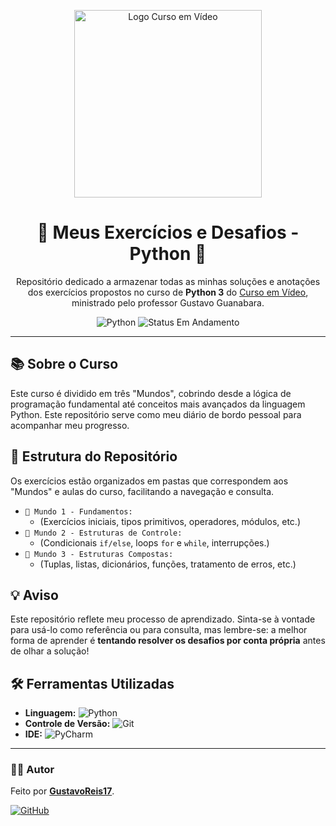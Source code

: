 <p align="center">
  <a href="https://www.cursoemvideo.com" target="_blank">
    <img src="https://www.cursoemvideo.com/wp-content/uploads/2019/08/cursoemvideo-logo.png" alt="Logo Curso em Vídeo" width="300"/>
  </a>
</p>

<h1 align="center">🐍 Meus Exercícios e Desafios - Python 🐍</h1>

<p align="center">
  Repositório dedicado a armazenar todas as minhas soluções e anotações dos exercícios propostos no curso de <strong>Python 3</strong> do <a href="https://www.cursoemvideo.com" target="_blank">Curso em Vídeo</a>, ministrado pelo professor Gustavo Guanabara.
</p>

<p align="center">
  <img src="https://img.shields.io/badge/Python-3776AB?style=for-the-badge&logo=python&logoColor=white" alt="Python"/>
  <img src="https://img.shields.io/badge/Status-Em_Andamento-yellow?style=for-the-badge" alt="Status Em Andamento"/>
</p>

---

## 📚 Sobre o Curso

Este curso é dividido em três "Mundos", cobrindo desde a lógica de programação fundamental até conceitos mais avançados da linguagem Python. Este repositório serve como meu diário de bordo pessoal para acompanhar meu progresso.

## 📂 Estrutura do Repositório

Os exercícios estão organizados em pastas que correspondem aos "Mundos" e aulas do curso, facilitando a navegação e consulta.

* `📁 Mundo 1 - Fundamentos:`
    * (Exercícios iniciais, tipos primitivos, operadores, módulos, etc.)
* `📁 Mundo 2 - Estruturas de Controle:`
    * (Condicionais `if/else`, loops `for` e `while`, interrupções.)
* `📁 Mundo 3 - Estruturas Compostas:`
    * (Tuplas, listas, dicionários, funções, tratamento de erros, etc.)

## 💡 Aviso

Este repositório reflete meu processo de aprendizado. Sinta-se à vontade para usá-lo como referência ou para consulta, mas lembre-se: a melhor forma de aprender é **tentando resolver os desafios por conta própria** antes de olhar a solução!

## 🛠️ Ferramentas Utilizadas

* **Linguagem:** ![Python](https://img.shields.io/badge/Python-3776AB?style=flat-square&logo=python&logoColor=white)
* **Controle de Versão:** ![Git](https://img.shields.io/badge/Git-F05033?style=flat-square&logo=git&logoColor=white)
* **IDE:** ![PyCharm](https://img.shields.io/badge/PyCharm-000000?style=flat-square&logo=pycharm&logoColor=white)
---

### 🧑‍💻 Autor

Feito por **[GustavoReis17](https://github.com/GustavoReis17)**.

[![GitHub](https://img.shields.io/badge/GitHub-181717?style=for-the-badge&logo=github&logoColor=white)](https://github.com/GustavoReis17)